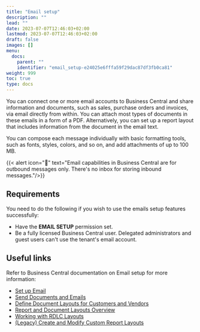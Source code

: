 ```yaml
---
title: "Email setup"
description: ""
lead: ""
date: 2023-07-07T12:46:03+02:00
lastmod: 2023-07-07T12:46:03+02:00
draft: false
images: []
menu:
  docs:
    parent: ""
    identifier: "email_setup-e24025e6fffa59f29dac87df3fb0ca81"
weight: 999
toc: true
type: docs
---
```


You can connect one or more email accounts to Business Central and share information and documents, such as sales, purchase orders and invoices, via email directly from within. You can attach most types of documents in these emails in a form of a PDF. Alternatively, you can set up a report layout that includes information from the document in the email text.

You can compose each message individually with basic formatting tools, such as fonts, styles, colors, and so on, and add attachments of up to 100 MB.

{{< alert icon="📝" text="Email capabilities in Business Central are for outbound messages only. There's no inbox for storing inbound messages."/>}}

## Requirements

You need to do the following if you wish to use the emails setup features successfully:

- Have the **EMAIL SETUP** permission set.
- Be a fully licensed Business Central user. Delegated administrators and guest users can't use the tenant's email account. 

## Useful links

Refer to Business Central documentation on Email setup for more information:

- [Set up Email](https://learn.microsoft.com/en-us/dynamics365/business-central/admin-how-setup-email)
- [Send Documents and Emails](https://learn.microsoft.com/en-us/dynamics365/business-central/ui-how-send-documents-email)
- [Define Document Layouts for Customers and Vendors](https://learn.microsoft.com/en-us/dynamics365/business-central/ui-define-customer-vendor-document-layouts)
- [Report and Document Layouts Overview](https://learn.microsoft.com/en-us/dynamics365/business-central/ui-manage-report-layouts)
- [Working with RDLC Layouts](https://learn.microsoft.com/en-us/dynamics365/business-central/ui-rdlc-report-layouts)
- [(Legacy) Create and Modify Custom Report Layouts](https://learn.microsoft.com/en-us/dynamics365/business-central/ui-how-create-custom-report-layout)